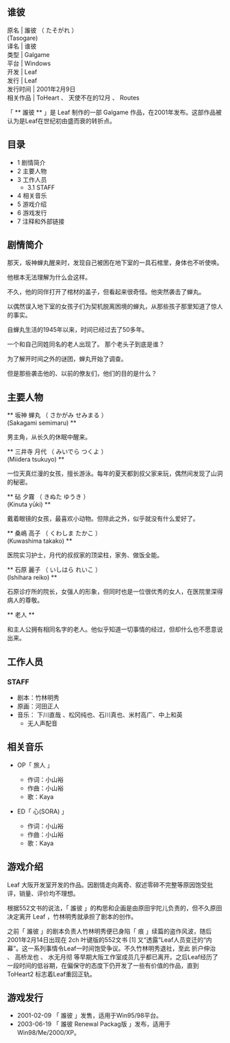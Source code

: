 谁彼  
---  
原名  |  誰彼  （  たそがれ  ）    
(Tasogare)  
译名  |  谁彼   
类型  |  Galgame   
平台  |  Windows   
开发  |  Leaf   
发行  |  Leaf   
发行时间  |  2001年2月9日   
相关作品  |  ToHeart  、  天使不在的12月  、  Routes   
  
「 ** 誰彼  ** 」是  Leaf  制作的一部  Galgame  作品，在2001年发布。这部作品被认为是Leaf在世纪初由盛而衰的转折点。

##  目录

  * 1  剧情简介 
  * 2  主要人物 
  * 3  工作人员 
    * 3.1  STAFF 
  * 4  相关音乐 
  * 5  游戏介绍 
  * 6  游戏发行 
  * 7  注释和外部链接 

##  剧情简介

那天，坂神蝉丸醒来时，发现自己被困在地下室的一具石棺里，身体也不听使唤。

他根本无法理解为什么会这样。

不久，他的同伴打开了棺材的盖子，但看起来很奇怪。他突然袭击了蝉丸。

以偶然误入地下室的女孩子们为契机脱离困境的蝉丸，从那些孩子那里知道了惊人的事实。

自蝉丸生活的1945年以来，时间已经过去了50多年。

一个和自己同姓同名的老人出现了。 那个老头子到底是谁？

为了解开时间之外的谜团，蝉丸开始了调查。

但是那些袭击他的、以前的僚友们，他们的目的是什么？

##  主要人物

** 坂神 蝉丸  （  さかがみ せみまる  ）  
(Sakagami semimaru) **

男主角，从长久的休眠中醒来。

** 三井寺 月代  （  みいでら つくよ  ）  
(Miidera tsukuyo) **

一位天真烂漫的女孩，擅长游泳。每年的夏天都到叔父家来玩，偶然间发现了山洞的秘密。

** 砧 夕霧  （  きぬた ゆうき  ）  
(Kinuta yūki) **

戴着眼镜的女孩，最喜欢小动物。但除此之外，似乎就没有什么爱好了。

** 桑嶋 高子  （  くわしま たかこ  ）  
(Kuwashima takako) **

医院实习护士，月代的叔叔家的顶梁柱，家务、做饭全能。

** 石原 麗子  （  いしはら れいこ  ）  
(Ishihara reiko) **

石原诊疗所的院长，女强人的形象，但同时也是一位很优秀的女人，在医院里深得病人的尊敬。

** 老人  **

和主人公拥有相同名字的老人。他似乎知道一切事情的经过，但却什么也不愿意说出来。

##  工作人员

###  STAFF

  * 剧本：竹林明秀 
  * 原画：河田正人 
  * 音乐：  下川直哉  、松冈纯也、石川真也、米村高广、中上和英 
    * 无人声配音 

##  相关音乐

  * OP「  旅人  」 
    * 作词：小山裕 
    * 作曲：小山裕 
    * 歌：Kaya 

  * ED「  心(SORA)  」 
    * 作词：小山裕 
    * 作曲：小山裕 
    * 歌：Kaya 

##  游戏介绍

Leaf  大阪开发室开发的作品。因剧情走向离奇、叙述零碎不完整等原因饱受批评，销量、评价均不理想。

根据552文书的说法，「  誰彼  」的构思和企画是由原田宇陀儿负责的，但不久原田决定离开  Leaf  ，竹林明秀就承担了剧本的创作。

之前「  誰彼  」的剧本负责人竹林明秀便已身陷「  痕  」续篇的盗作风波，随后2001年2月14日出现在  2ch  叶键版的552文书  [1]
又“透露”Leaf人员变迁的“内幕”。这一系列事情令Leaf一时间饱受争议。不久竹林明秀退社，至此  折户伸治  、  高桥龙也  、  水无月彻
等早期大阪工作室成员几乎都已离开。之后Leaf经历了一段时间的低谷期，在偏保守的态度下仍开发了一些有价值的作品，直到  ToHeart2
标志着Leaf重回正轨。

##  游戏发行

  * 2001-02-09 「  誰彼  」发售，适用于Win95/98平台。 
  * 2003-06-19 「  誰彼 Renewal Packag版  」发布，适用于Win98/Me/2000/XP。 